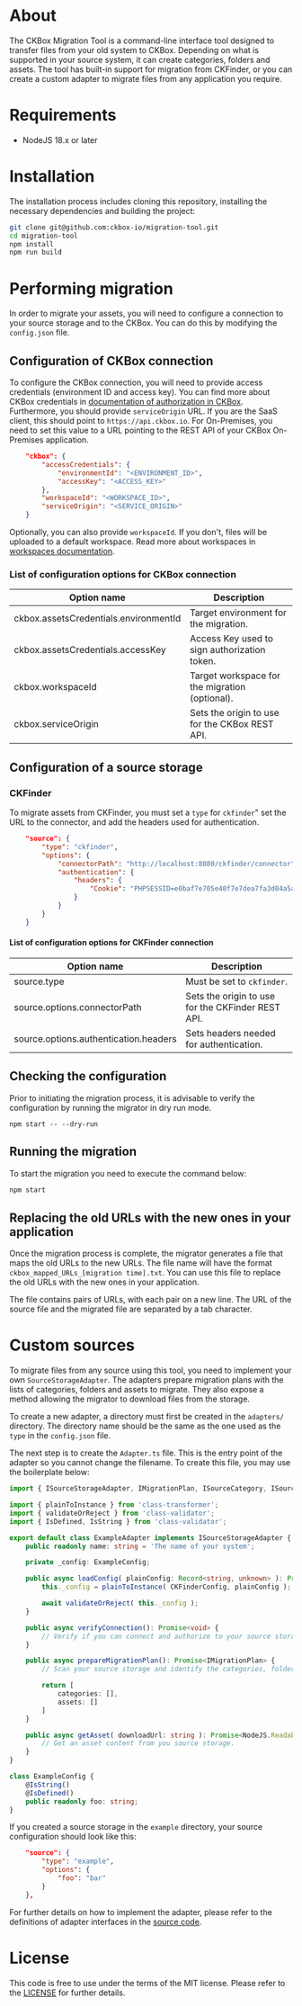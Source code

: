 # About

The CKBox Migration Tool is a command-line interface tool designed to transfer files from your old system to CKBox. Depending on what is supported in your source system, it can create categories, folders and assets. The tool has built-in support for migration from CKFinder, or you can create a custom adapter to migrate files from any application you require.

# Requirements

* NodeJS 18.x or later

# Installation

The installation process includes cloning this repository, installing the necessary dependencies and building the project:

```sh
git clone git@github.com:ckbox-io/migration-tool.git
cd migration-tool
npm install
npm run build
```

# Performing migration

In order to migrate your assets, you will need to configure a connection to your source storage and to the CKBox. You can do this by modifying the `config.json` file.

## Configuration of CKBox connection

To configure the CKBox connection, you will need to provide access credentials (environment ID and access key). You can find more about CKBox credentials in [documentation of authorization in CKBox](https://ckeditor.com/docs/ckbox/latest/guides/configuration/authentication.html#creating-access-credentials).
Furthermore, you should provide `serviceOrigin` URL. If you are the SaaS client, this should point to `https://api.ckbox.io`. For On-Premises, you need to set this value to a URL pointing to the REST API of your CKBox On-Premises application.


```json
	"ckbox": {
		"accessCredentials": {
			"environmentId": "<ENVIRONMENT_ID>",
			"accessKey": "<ACCESS_KEY>"
		},
		"workspaceId": "<WORKSPACE_ID>",
		"serviceOrigin": "<SERVICE_ORIGIN>"
	}
```

Optionally, you can also provide `workspaceId`. If you don't, files will be uploaded to a default workspace. Read more about workspaces in [workspaces documentation](https://ckeditor.com/docs/ckbox/latest/features/file-management/workspaces.html).

### List of configuration options for CKBox connection

| Option name                           | Description                                    |
| ------------------------------------- | ---------------------------------------------- |
| ckbox.assetsCredentials.environmentId | Target environment for the migration.          |
| ckbox.assetsCredentials.accessKey     | Access Key used to sign authorization token.   |
| ckbox.workspaceId                     | Target workspace for the migration (optional). |
| ckbox.serviceOrigin                   | Sets the origin to use for the CKBox REST API. |


## Configuration of a source storage

### CKFinder

To migrate assets from CKFinder, you must set a `type` for `ckfinder`" set the URL to the connector, and add the headers used for authentication.

```json
	"source": {
		"type": "ckfinder",
		"options": {
			"connectorPath": "http://localhost:8080/ckfinder/connector",
			"authentication": {
				"headers": {
					"Cookie": "PHPSESSID=e0baf7e705e40f7e7dea7fa3d04a5a79"
				}
			}
		}
	}
```

#### List of configuration options for CKFinder connection

| Option name                           | Description                                       |
| ------------------------------------- | ------------------------------------------------- |
| source.type                           | Must be set to `ckfinder`.                        |
| source.options.connectorPath          | Sets the origin to use for the CKFinder REST API. |
| source.options.authentication.headers | Sets headers needed for authentication.           |

## Checking the configuration

Prior to initiating the migration process, it is advisable to verify the configuration by running the migrator in dry run mode.

```
npm start -- --dry-run
```

## Running the migration

To start the migration you need to execute the command below:

```sh
npm start
```

## Replacing the old URLs with the new ones in your application

Once the migration process is complete, the migrator generates a file that maps the old URLs to the new URLs. The file name will have the format `ckbox_mapped_URLs_[migration time].txt`. You can use this file to replace the old URLs with the new ones in your application.

The file contains pairs of URLs, with each pair on a new line. The URL of the source file and the migrated file are separated by a tab character.

# Custom sources

To migrate files from any source using this tool, you need to implement your own `SourceStorageAdapter`. The adapters prepare migration plans with the lists of categories, folders and assets to migrate. They also expose a method allowing the migrator to download files from the storage.

To create a new adapter, a directory must first be created in the `adapters/` directory. The directory name should be the same as the one used as the `type` in the `config.json` file.

The next step is to create the `Adapter.ts` file. This is the entry point of the adapter so you cannot change the filename. To create this file, you may use the boilerplate below:

```ts
import { ISourceStorageAdapter, IMigrationPlan, ISourceCategory, ISourceFolder, ISourceAsset } from '@ckbox-migrator';

import { plainToInstance } from 'class-transformer';
import { validateOrReject } from 'class-validator';
import { IsDefined, IsString } from 'class-validator';

export default class ExampleAdapter implements ISourceStorageAdapter {
	public readonly name: string = 'The name of your system';

	private _config: ExampleConfig;

	public async loadConfig( plainConfig: Record<string, unknown> ): Promise<void> {
		this._config = plainToInstance( CKFinderConfig, plainConfig );

		await validateOrReject( this._config );
	}

	public async verifyConnection(): Promise<void> {
		// Verify if you can connect and authorize to your source storage.
	}

	public async prepareMigrationPlan(): Promise<IMigrationPlan> {
		// Scan your source storage and identify the categories, folders and assets to migrate.

		return [
			categories: [],
			assets: []
		]
	}

	public async getAsset( downloadUrl: string ): Promise<NodeJS.ReadableStream> {
		// Get an asset content from you source storage.
	}
}

class ExampleConfig {
	@IsString()
	@IsDefined()
	public readonly foo: string;
}
```

If you created a source storage in the `example` directory, your source configuration should look like this:

```json
	"source": {
		"type": "example",
		"options": {
			"foo": "bar"
		}
	},
```

For further details on how to implement the adapter, please refer to the definitions of adapter interfaces in the [source code](src/SourceStorageAdapter.ts).

# License

This code is free to use under the terms of the MIT license.  Please refer to the [LICENSE](LICENSE) for further details.
